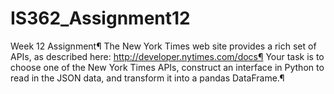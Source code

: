 # IS362_Assignment12

Week 12 Assignment¶ The New York Times web site provides a rich set of APIs, as described here: http://developer.nytimes.com/docs¶ Your task is to choose one of the New York Times APIs, construct an interface in Python to read in the JSON data, and transform it into a pandas DataFrame.¶
